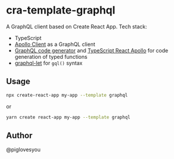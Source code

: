 # cra-template-graphql

A GraphQL client based on Create React App. Tech stack:

* TypeScript
* [Apollo Client](https://github.com/apollographql/apollo-client) as a GraphQL client
* [GraphQL code generator](https://graphql-code-generator.com/) and [TypeScript React Apollo](https://graphql-code-generator.com/docs/plugins/typescript-react-apollo) for code generation of typed functions
* [graphql-let](https://github.com/piglovesyou/graphql-let) for `gql()` syntax

## Usage

```bash
npx create-react-app my-app --template graphql
```

or

```bash
yarn create react-app my-app --template graphql
```

## Author

@piglovesyou